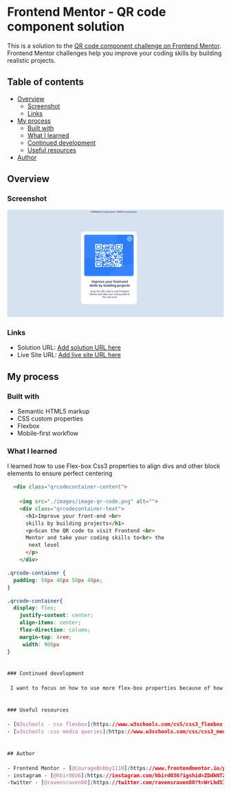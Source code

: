 # Frontend Mentor - QR code component solution

This is a solution to the [QR code component challenge on Frontend Mentor](https://www.frontendmentor.io/challenges/qr-code-component-iux_sIO_H). Frontend Mentor challenges help you improve your coding skills by building realistic projects. 

## Table of contents

- [Overview](#overview)
  - [Screenshot](#screenshot)
  - [Links](#links)
- [My process](#my-process)
  - [Built with](#built-with)
  - [What I learned](#what-i-learned)
  - [Continued development](#continued-development)
  - [Useful resources](#useful-resources)
- [Author](#author)


## Overview

### Screenshot

![](./screenshot/screenshot.png)

### Links

- Solution URL: [Add solution URL here](https://your-solution-url.com)
- Live Site URL: [Add live site URL here](https://your-live-site-url.com)

## My process

### Built with

- Semantic HTML5 markup
- CSS custom properties
- Flexbox
- Mobile-first workflow



### What I learned
 I learned how to use Flex-box Css3 properties to align divs and other block elements to ensure perfect centering


```html
  <div class="qrcodecontainer-content">

    <img src="./images/image-qr-code.png" alt="">
    <div class="qrcodecontainer-text">
      <h1>Improve your front-end <br>
      skills by building projects</h1>
      <p>Scan the QR code to visit Frontend <br>
      Mentor and take your coding skills to<br> the
       next level
      </p>
    </div>
```
```css
.qrcode-container {
  padding: 50px 40px 50px 40px;
}
```
```css
.qrcode-container{
  display: flex;
    justify-content: center;
    align-items: center;
    flex-direction: column;
    margin-top: 4rem;
     width: 900px
}


### Continued development

 I want to focus on how to use more flex-box properties because of how easy it is to align divs and block elements on a page. I intend on going over every useful resources on the internet until i am very confortable and perfect in that area.Another area that is of interest to me is css Grid and media queries which is super useful. 


### Useful resources

- [W3schools - css flexbox](https://www.w3schools.com/csS/css3_flexbox.asp) - This helped me understand the basic concept of flexbox . I really liked how direct and simple the explanation was .
- [w3schools -css media queries](https://www.w3schools.com/css/css3_mediaqueries.asp) - This is an amazing article which helped me finally understand media queries. I'd recommend it to anyone still learning this concept.


## Author

- Frontend Mentor - [@CourageBobby1110](https://www.frontendmentor.io/profile/@CourageBobby1110)
- instagram - [@hbird036](https://instagram.com/hbird036?igshid=ZDdkNTZiNTM=)
-twitter - [@ravensraven80](https://twitter.com/ravensraven80?t=WrLhdS7cqHXxtZhUqI5-JQ&s=08) 



